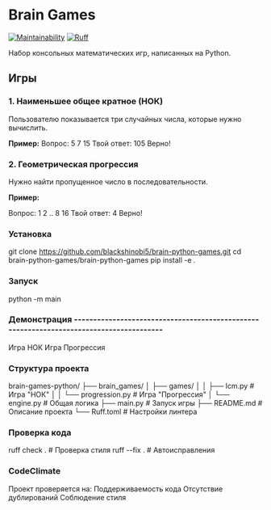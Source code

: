 # Brain Games

[![Maintainability](https://api.codeclimate.com/v1/badges/22dd2837ef0c911e6562)](https://codeclimate.com/github/blackshinobi5/brain-python-games)
[![Ruff](https://img.shields.io/endpoint?url=https://raw.githubusercontent.com/astral-sh/ruff/main/assets/badge/v2.json)](https://github.com/astral-sh/ruff)

Набор консольных математических игр, написанных на Python.

## Игры

### 1. Наименьшее общее кратное (НОК)
Пользователю показывается три случайных числа, которые нужно вычислить.

**Пример:**
Вопрос: 5 7 15
Твой ответ: 105
Верно!

### 2. Геометрическая прогрессия
Нужно найти пропущенное число в последовательности.

**Пример:**

Вопрос: 1 2 .. 8 16
Твой ответ: 4
Верно!

### Установка

git clone https://github.com/blackshinobi5/brain-python-games.git
cd brain-python-games/brain-python-games
pip install -e .

### Запуск
python -m main

### Демонстрация ----------------------------------------------------------------------------------------
Игра НОК
Игра Прогрессия

### Структура проекта
brain-games-python/
├── brain_games/
│   ├── games/
│   │   ├── lcm.py          # Игра "НОК"
│   │   └── progression.py  # Игра "Прогрессия"
│   └── engine.py           # Общая логика
├── main.py                 # Запуск игры
├── README.md               # Описание проекта
└── Ruff.toml               # Настройки линтера

### Проверка кода
ruff check .  # Проверка стиля
ruff --fix .  # Автоисправления

### CodeClimate
Проект проверяется на:
Поддерживаемость кода
Отсутствие дублирований
Соблюдение стиля
